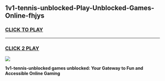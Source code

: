 
## 1v1-tennis-unblocked-Play-Unblocked-Games-Online-fhjys
<h3>
<a href="https://premium76.site?title=1v1-tennis-unblocked&ref=25A">CLICK TO PLAY</a></h3>
<hr>

<h3>
<a href="https://premium76.site?title=1v1-tennis-unblocked&ref=25A">CLICK 2 PLAY</a>
  
</h3>

<a href="https://premium76.site?title=1v1-tennis-unblocked&ref=25A"><img src="https://clearcache.store/games.png"></a>


**1v1-tennis-unblocked games unblocked: Your Gateway to Fun and Accessible Online Gaming**
